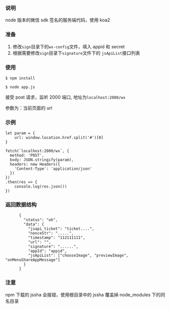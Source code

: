 
### 说明
node 版本的微信 sdk 签名的服务端代码，使用 koa2 



### 准备
1. 修改`sign`目录下的`wx-config`文件，填入 appid 和 secret 
2. 根据需要修改`sign`目录下`signature`文件下的 `jsApiList`接口列表


### 使用

	$ npm install
		
	$ node app.js
	
	
接受 post 请求，监听 2000 端口, 地址为`localhost:2000/wx`

参数为：当前页面的 url

### 示例

```
let param = {
	url: window.location.href.split('#')[0]
}

fetch(`localhost:2000/wx`, {
  method: 'POST', 
  body: JSON.stringify(param),
  headers: new Headers({
    'Content-Type': 'application/json'
  })
})
.then(res => {
	console.log(res.json())
})

```






### 返回数据结构

		  {
		    "status": "ok",
		    "data": {
		      "jsapi_ticket": "ticket....",
		      "nonceStr": ".....",
		      "timestamp": "112111111",
		      "url": "",
		      "signature": "......",
		      "appId": "appid",
		      "jsApiList": ["chooseImage", "previewImage", "onMenuShareAppMessage"]  
		    }
		  }
		  
		  
		  
		 
### 注意
npm 下载的 jssha 会报错，使用根目录中的 jssha 覆盖掉 node_modules 下的同名目录




